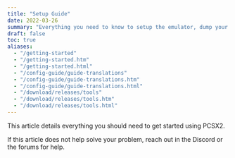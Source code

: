 ```yaml
---
title: "Setup Guide"
date: 2022-03-26
summary: "Everything you need to know to setup the emulator, dump your own legitimate BIOS and games, and get help if something isn't working."
draft: false
toc: true
aliases:
  - "/getting-started"
  - "/getting-started.htm"
  - "/getting-started.html"
  - "/config-guide/guide-translations"
  - "/config-guide/guide-translations.htm"
  - "/config-guide/guide-translations.html"
  - "/download/releases/tools"
  - "/download/releases/tools.htm"
  - "/download/releases/tools.html"
---
```


This article details everything you should need to get started using PCSX2.

If this article does not help solve your problem, reach out in the Discord or the forums for help.
